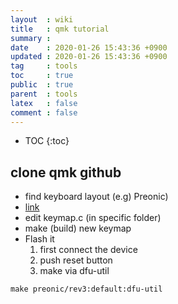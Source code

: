 ```yaml
---
layout  : wiki
title   : qmk tutorial
summary :
date    : 2020-01-26 15:43:36 +0900
updated : 2020-01-26 15:43:36 +0900
tag     : tools
toc     : true
public  : true
parent  : tools
latex   : false
comment : false
---
```

* TOC
{:toc}

## clone qmk github
- find keyboard layout (e.g) Preonic)
- [link](https://github.com/qmk/qmk_firmware/tree/master/keyboards/preonic)
- edit keymap.c (in specific folder)
- make (build) new keymap
- Flash it
    1. first connect the device
    2. push reset button
    3. make via dfu-util

```
make preonic/rev3:default:dfu-util
```
